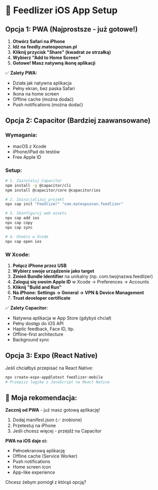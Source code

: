 # 📱 Feedlizer iOS App Setup

## Opcja 1: PWA (Najprostsze - już gotowe!)

1. **Otwórz Safari na iPhone**
2. **Idź na feedly.mateopoznan.pl**
3. **Kliknij przycisk "Share" (kwadrat ze strzałką)**
4. **Wybierz "Add to Home Screen"**
5. **Gotowe! Masz natywną ikonę aplikacji**

✅ **Zalety PWA:**
- Działa jak natywna aplikacja
- Pełny ekran, bez paska Safari
- Ikona na home screen
- Offline cache (można dodać)
- Push notifications (można dodać)

## Opcja 2: Capacitor (Bardziej zaawansowane)

### Wymagania:
- macOS z Xcode
- iPhone/iPad do testów
- Free Apple ID

### Setup:
```bash
# 1. Zainstaluj Capacitor
npm install -g @capacitor/cli
npm install @capacitor/core @capacitor/ios

# 2. Zainicjalizuj projekt
npx cap init "Feedlizer" "com.mateopoznan.feedlizer"

# 3. Skonfiguruj web assets
npx cap add ios
npx cap copy
npx cap sync

# 4. Otwórz w Xcode
npx cap open ios
```

### W Xcode:
1. **Połącz iPhone przez USB**
2. **Wybierz swoje urządzenie jako target**
3. **Zmień Bundle Identifier** na unikalny (np. com.twojnazwa.feedlizer)
4. **Zaloguj się swoim Apple ID** w Xcode -> Preferences -> Accounts
5. **Kliknij "Build and Run"**
6. **Na iPhone: Settings -> General -> VPN & Device Management**
7. **Trust developer certificate**

✅ **Zalety Capacitor:**
- Natywna aplikacja w App Store (gdybyś chciał)
- Pełny dostęp do iOS API
- Haptic feedback, Face ID, itp.
- Offline-first architecture
- Background sync

## Opcja 3: Expo (React Native)

Jeśli chciałbyś przepisać na React Native:
```bash
npx create-expo-app@latest feedlizer-mobile
# Przepisz logikę z JavaScript na React Native
```

## 🎯 Moja rekomendacja:

**Zacznij od PWA** - już masz gotową aplikację!
1. Dodaj manifest.json (✅ zrobione)
2. Przetestuj na iPhone
3. Jeśli chcesz więcej - przejdź na Capacitor

**PWA na iOS daje ci:**
- Pełnoekranową aplikację
- Offline cache (Service Worker)
- Push notifications
- Home screen icon
- App-like experience

Chcesz żebym pomógł z którąś opcją?
